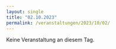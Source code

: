 ```yaml
---
layout: single
title: "02.10.2023"
permalink: /veranstaltungen/2023/10/02/
---
```


Keine Veranstaltung an diesem Tag.
